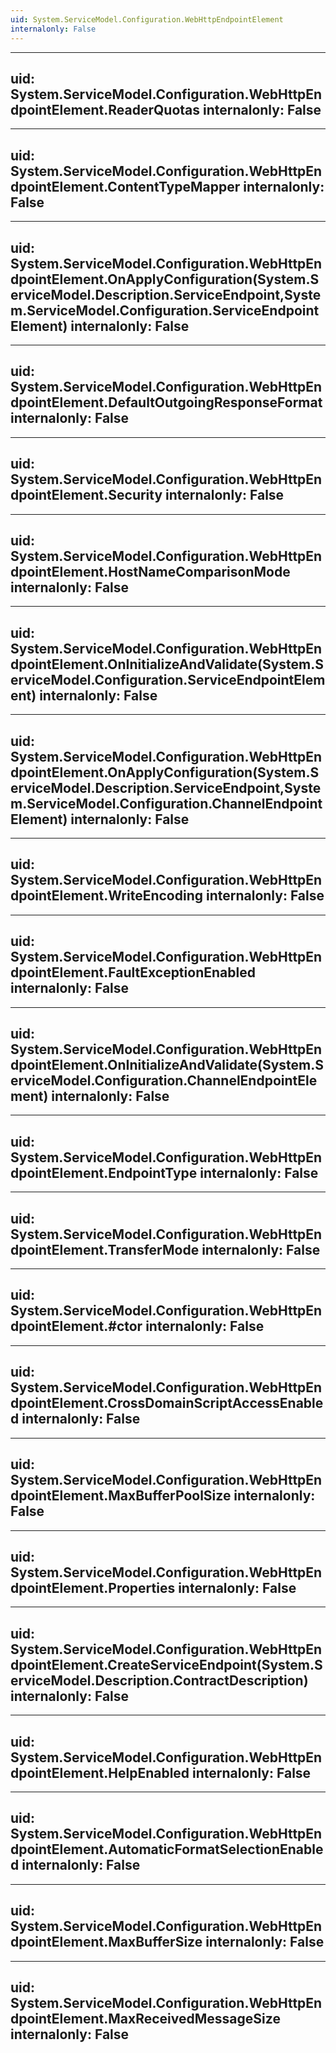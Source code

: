 ```yaml
---
uid: System.ServiceModel.Configuration.WebHttpEndpointElement
internalonly: False
---
```


---
uid: System.ServiceModel.Configuration.WebHttpEndpointElement.ReaderQuotas
internalonly: False
---

---
uid: System.ServiceModel.Configuration.WebHttpEndpointElement.ContentTypeMapper
internalonly: False
---

---
uid: System.ServiceModel.Configuration.WebHttpEndpointElement.OnApplyConfiguration(System.ServiceModel.Description.ServiceEndpoint,System.ServiceModel.Configuration.ServiceEndpointElement)
internalonly: False
---

---
uid: System.ServiceModel.Configuration.WebHttpEndpointElement.DefaultOutgoingResponseFormat
internalonly: False
---

---
uid: System.ServiceModel.Configuration.WebHttpEndpointElement.Security
internalonly: False
---

---
uid: System.ServiceModel.Configuration.WebHttpEndpointElement.HostNameComparisonMode
internalonly: False
---

---
uid: System.ServiceModel.Configuration.WebHttpEndpointElement.OnInitializeAndValidate(System.ServiceModel.Configuration.ServiceEndpointElement)
internalonly: False
---

---
uid: System.ServiceModel.Configuration.WebHttpEndpointElement.OnApplyConfiguration(System.ServiceModel.Description.ServiceEndpoint,System.ServiceModel.Configuration.ChannelEndpointElement)
internalonly: False
---

---
uid: System.ServiceModel.Configuration.WebHttpEndpointElement.WriteEncoding
internalonly: False
---

---
uid: System.ServiceModel.Configuration.WebHttpEndpointElement.FaultExceptionEnabled
internalonly: False
---

---
uid: System.ServiceModel.Configuration.WebHttpEndpointElement.OnInitializeAndValidate(System.ServiceModel.Configuration.ChannelEndpointElement)
internalonly: False
---

---
uid: System.ServiceModel.Configuration.WebHttpEndpointElement.EndpointType
internalonly: False
---

---
uid: System.ServiceModel.Configuration.WebHttpEndpointElement.TransferMode
internalonly: False
---

---
uid: System.ServiceModel.Configuration.WebHttpEndpointElement.#ctor
internalonly: False
---

---
uid: System.ServiceModel.Configuration.WebHttpEndpointElement.CrossDomainScriptAccessEnabled
internalonly: False
---

---
uid: System.ServiceModel.Configuration.WebHttpEndpointElement.MaxBufferPoolSize
internalonly: False
---

---
uid: System.ServiceModel.Configuration.WebHttpEndpointElement.Properties
internalonly: False
---

---
uid: System.ServiceModel.Configuration.WebHttpEndpointElement.CreateServiceEndpoint(System.ServiceModel.Description.ContractDescription)
internalonly: False
---

---
uid: System.ServiceModel.Configuration.WebHttpEndpointElement.HelpEnabled
internalonly: False
---

---
uid: System.ServiceModel.Configuration.WebHttpEndpointElement.AutomaticFormatSelectionEnabled
internalonly: False
---

---
uid: System.ServiceModel.Configuration.WebHttpEndpointElement.MaxBufferSize
internalonly: False
---

---
uid: System.ServiceModel.Configuration.WebHttpEndpointElement.MaxReceivedMessageSize
internalonly: False
---
